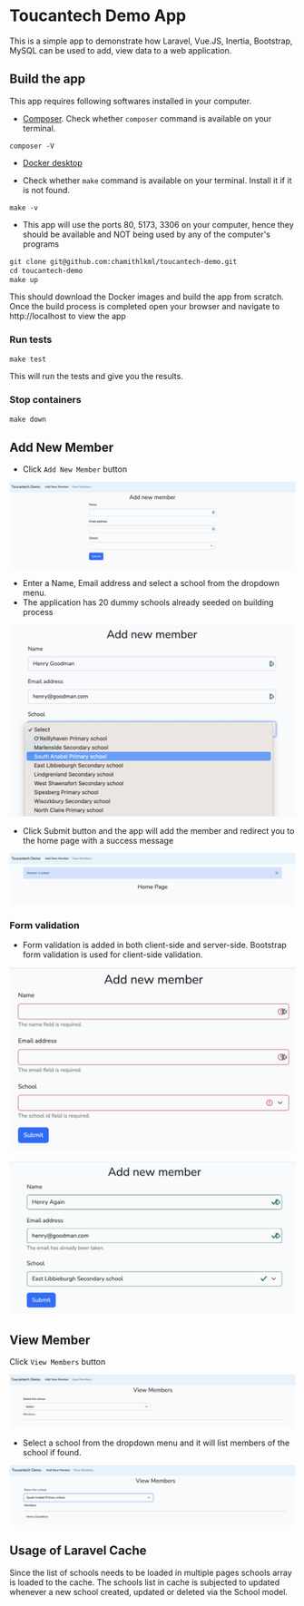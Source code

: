 # Toucantech Demo App

This is a simple app to demonstrate how Laravel, Vue.JS, Inertia, Bootstrap, MySQL can be used to add, view data to a web application.

## Build the app


This app requires following softwares installed in your computer.
- [Composer](https://getcomposer.org/download/). Check whether `composer` command is available on your terminal.
```
composer -V
```

- [Docker desktop](https://www.docker.com/products/docker-desktop/)

- Check whether `make` command is available on your terminal. Install it if it is not found.
```
make -v
```
- This app will use the ports 80, 5173, 3306 on your computer, hence they should be available and NOT being used by any of the computer's programs
```
git clone git@github.com:chamithlkml/toucantech-demo.git
cd toucantech-demo
make up
```
This should download the Docker images and build the app from scratch. Once the build process is completed open your browser and navigate to http://localhost to view the app

### Run tests
```
make test
```
This will run the tests and give you the results.

### Stop containers
```
make down
```

## Add New Member
- Click `Add New Member` button

![Add new member page](screenshots/add-new-member.png)
- Enter a Name, Email address and select a school from the dropdown menu.
- The application has 20 dummy schools already seeded on building process

![Fill Add new member form](screenshots/fill-add-new-member.png)
- Click Submit button and the app will add the member and redirect you to the home page with a success message

![Success message](screenshots/add-confirmation.png)

### Form validation
- Form validation is added in both client-side and server-side. Bootstrap form validation is used for client-side validation.

![Client-side validation](screenshots/form-validation-1.png)

![Server-side validation](screenshots/server-side-validation.png)

## View Member
Click `View Members` button

![View Members Page](screenshots/view-members-page.png)

- Select a school from the dropdown menu and it will list members of the school if found.

![View Members](screenshots/view-members.png)

## Usage of Laravel Cache
Since the list of schools needs to be loaded in multiple pages schools array is loaded to the cache. The schools list in cache is subjected to updated whenever a new school created, updated or deleted via the School model.